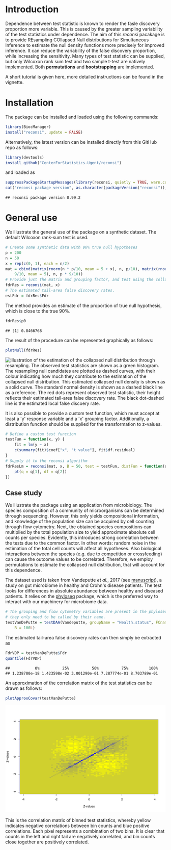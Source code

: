 
Introduction
============

Dependence between test statistic is known to render the fasle discovery proportion more variable. This is caused by the greater sampling variability of the test statistics under dependence. The aim of this *reconsi* pacakage is to provide REsampling COllapsed Null distributions for Simultaneous Inference to estimate the null density functions more precisely for improved inference. It can reduce the variability of the false discovery proportion, while increasing the sensitivity. Many types of test statistic can be supplied, but only Wilcoxon rank sum test and two sample t-test are natively implemented. Both **permutations** and **bootstrapping** are implemented.

A short tutorial is given here, more detailed instructions can be found in the vignette.

Installation
============

The package can be installed and loaded using the following commands:

``` r
library(BiocManager)
install("reconsi", update = FALSE)
```

Alternatively, the latest version can be installed directly from this GitHub repo as follows:

``` r
library(devtools)
install_github("CenterForStatistics-Ugent/reconsi")
```

and loaded as

``` r
suppressPackageStartupMessages(library(reconsi, quietly = TRUE, warn.conflicts = FALSE))
cat("reconsi package version", as.character(packageVersion("reconsi")), "\n")
```

    ## reconsi package version 0.99.2

General use
===========

We illustrate the general use of the package on a synthetic dataset. The default Wilcoxon rank-sum test is used.

``` r
# Create some synthetic data with 90% true null hypotheses
p = 200
n = 50
x = rep(c(0, 1), each = n/2)
mat = cbind(matrix(rnorm(n * p/10, mean = 5 + x), n, p/10), matrix(rnorm(n * p * 
    9/10, mean = 5), n, p * 9/10))
# Provide just the matrix and grouping factor, and test using the collapsed null
fdrRes = reconsi(mat, x)
# The estimated tail-area false discovery rates.
estFdr = fdrRes$Fdr
```

The method provides an estimate of the proportion of true null hypothesis, which is close to the true 90%.

``` r
fdrRes$p0
```

    ## [1] 0.8466768

The result of the procedure can be represented graphically as follows:

``` r
plotNull(fdrRes)
```

![Illustration of the estimation of the collapsed null distribution through resampling. The observed test statistics are shown as a green histogram. The resampling null candidates are plotted as dashed curves, with their colour indicating how much they contribute to the estimation of the collapsed null distribution. This estimated collapsed null density is shown as a solid curve. The standard normal density is shown as a dashed black line as a reference. The red dots represent observed test statistic, their height reflects their estimated tail-area false discovery rate. The black dot-dashed line is the estimated local false discoery rate.](README_figs/README-plotNull-1.png)

It is also possible to provide a custom test function, which must accept at least a 'y' response variable and a 'x' grouping factor. Additionally, a distribution function should be supplied for the transformation to z-values.

``` r
# Define a custom test function
testFun = function(x, y) {
    fit = lm(y ~ x)
    c(summary(fit)$coef["x", "t value"], fit$df.residual)
}
# Supply it to the reconsi algorithm
fdrResLm = reconsi(mat, x, B = 50, test = testFun, distFun = function(q) {
    pt(q = q[1], df = q[2])
})
```

Case study
----------

We illustrate the package using an application from microbiology. The species composition of a community of microorganisms can be determined through sequencing. However, this only yields compositional information, and knowledge of the population size can be acquired by cell counting through flow cytometry. Next, the obtained species compositions can multiplied by the total population size to yield approximate absolute cell counts per species. Evidently, this introduces strong correlation between the tests due to the common factor. In other words: random noise in the estimation of the total cell counts will affect all hypotheses. Also biological interactions between the species (e.g. due to competition or crossfeeding) can cause the outcome values to be correlated. Therefore, we employ permutations to estimate the collapsed null distribution, that will account for this dependence.

The dataset used is taken from Vandeputte *et al.*, 2017 (see [manuscript](https://www.ncbi.nlm.nih.gov/pubmed/29143816)), a study on gut microbiome in healthy and Crohn's disease patients. The test looks for differences in absolute abundance between healthy and diseased patients. It relies on the [phyloseq](https://bioconductor.org/packages/release/bioc/html/phyloseq.html) package, which is the preferred way to interact with our machinery for microbiome data.

``` r
# The grouping and flow cytometry variables are present in the phyloseq object,
# they only need to be called by their name.
testVanDePutte = testDAA(Vandeputte, groupName = "Health.status", FCname = "absCountFrozen", 
    B = 100L)
```

The estimated tail-area false discovery rates can then simply be extracted as

``` r
FdrVDP = testVanDePutte$Fdr
quantile(FdrVDP)
```

    ##           0%          25%          50%          75%         100% 
    ## 1.238700e-18 1.423598e-02 3.001290e-01 7.287774e-01 8.703789e-01

An approximation of the correlation matrix of the test statistics can be drawn as follows:

``` r
plotApproxCovar(testVanDePutte)
```

![](README_figs/README-approxCor-1.png)

This is the correlation matrix of binned test statistics, whereby yellow indicates negative correlations between bin counts and blue positive correlations. Each pixel represents a combination of two bins. It is clear that counts in the left and right tail are negatively correlated, and bin counts close together are positively correlated.
